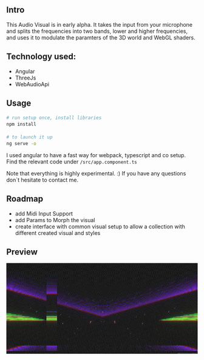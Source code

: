 ## Intro
This Audio Visual is in early alpha.
It takes the input from your microphone and splits the frequencies into two bands, lower and higher frequencies, and uses it to modulate the paramters 
of the 3D world and WebGL shaders.

## Technology used:
- Angular
- ThreeJs
- WebAudioApi 

## Usage
```bash
# run setup once, install libraries
npm install

# to launch it up
ng serve -o

```
I used angular to have a fast way for webpack, typescript and co setup.
Find the relevant code under `/src/app.component.ts`

Note that everything is highly experimental. :) 
If you have any questions don`t hesitate to contact me.

## Roadmap
- add Midi Input Support
- add Params to Morph the visual
- create interface with common visual setup to allow a collection with different
created visual and styles

## Preview 
![Image description](./docs/preview-alpha.gif)

